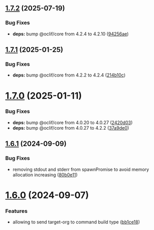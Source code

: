 ## [1.7.2](https://github.com/tiagonnascimento/sf-orgdevmode-builds/compare/1.7.1...1.7.2) (2025-07-19)


### Bug Fixes

* **deps:** bump @oclif/core from 4.2.4 to 4.2.10 ([94256ae](https://github.com/tiagonnascimento/sf-orgdevmode-builds/commit/94256ae6779cf6882b9c333d47afecf8d45461b6))



## [1.7.1](https://github.com/tiagonnascimento/sf-orgdevmode-builds/compare/1.7.0...1.7.1) (2025-01-25)


### Bug Fixes

* **deps:** bump @oclif/core from 4.2.2 to 4.2.4 ([214b10c](https://github.com/tiagonnascimento/sf-orgdevmode-builds/commit/214b10c5184774e64ddeb008fa9913801c890514))



# [1.7.0](https://github.com/tiagonnascimento/sf-orgdevmode-builds/compare/1.6.1...1.7.0) (2025-01-11)


### Bug Fixes

* **deps:** bump @oclif/core from 4.0.20 to 4.0.27 ([2420d03](https://github.com/tiagonnascimento/sf-orgdevmode-builds/commit/2420d034108494d3b2d9c214c4a6f7eaf4af0464))
* **deps:** bump @oclif/core from 4.0.27 to 4.2.2 ([37a9de0](https://github.com/tiagonnascimento/sf-orgdevmode-builds/commit/37a9de08d3983904e73f4550b64097bc92d8cc99))



## [1.6.1](https://github.com/tiagonnascimento/sf-orgdevmode-builds/compare/1.6.0...1.6.1) (2024-09-09)


### Bug Fixes

* removing stdout and stderr from spawnPromise to avoid memory allocation increasing ([80b0e11](https://github.com/tiagonnascimento/sf-orgdevmode-builds/commit/80b0e11e93fe84f930903760f0bf5b4a7d48f665))



# [1.6.0](https://github.com/tiagonnascimento/sf-orgdevmode-builds/compare/1.5.0...1.6.0) (2024-09-07)


### Features

* allowing to send target-org to command build type ([bb1ce18](https://github.com/tiagonnascimento/sf-orgdevmode-builds/commit/bb1ce18b096a1a4f8f61f7ce198061aab40adc2e))




